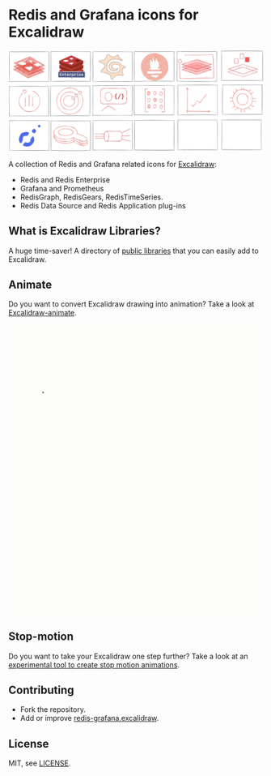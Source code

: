 # Redis and Grafana icons for Excalidraw

![Redis-Grafana](images/redis-grafana.png)

A collection of Redis and Grafana related icons for [Excalidraw](https://excalidraw.com/):

- Redis and Redis Enterprise
- Grafana and Prometheus
- RedisGraph, RedisGears, RedisTimeSeries.
- Redis Data Source and Redis Application plug-ins

## What is Excalidraw Libraries?

A huge time-saver! A directory of [public libraries](https://libraries.excalidraw.com/?sort=default) that you can easily add to Excalidraw.

## Animate

Do you want to convert Excalidraw drawing into animation? Take a look at [Excalidraw-animate](https://dai-shi.github.io/excalidraw-animate/).

![Grafana-Dashboard](images/grafana-dashboard.gif)

## Stop-motion

Do you want to take your Excalidraw one step further? Take a look at an [experimental tool to create stop motion animations](https://dai-shi.github.io/excalidraw-claymate/).

## Contributing

- Fork the repository.
- Add or improve [redis-grafana.excalidraw](redis-grafana.excalidraw).

## License

MIT, see [LICENSE](LICENSE).
